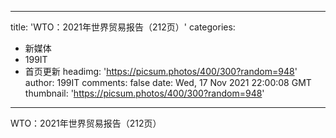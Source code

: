 
---
title: 'WTO：2021年世界贸易报告（212页）'
categories: 
 - 新媒体
 - 199IT
 - 首页更新
headimg: 'https://picsum.photos/400/300?random=948'
author: 199IT
comments: false
date: Wed, 17 Nov 2021 22:00:08 GMT
thumbnail: 'https://picsum.photos/400/300?random=948'
---

<div>   
WTO：2021年世界贸易报告（212页）  
</div>
            